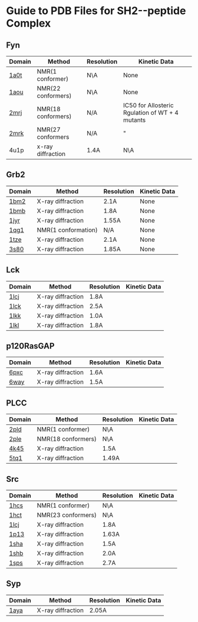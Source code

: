 # Guide to PDB Files for SH2--peptide Complex

## Fyn
| Domain | Method | Resolution | Kinetic Data |
| -----|-----|-----|-----|
|[1a0t](https://www-sciencedirect-com.colorado.idm.oclc.org/science/article/pii/S0969212697002839?via%3Dihub) | NMR(1 conformer) | N\A | None |
|[1aou](https://www-sciencedirect-com.colorado.idm.oclc.org/science/article/pii/S0969212697002839?via%3Dihub) | NMR(22 conformers) | N\A | None |
|[2mrj](https://www-sciencedirect-com.colorado.idm.oclc.org/science/article/pii/S0969212616302660?via%3Dihub) | NMR(18 conformers) | N/A | IC50 for Allosteric Rgulation of WT + 4 mutants |
|[2mrk](https://www-sciencedirect-com.colorado.idm.oclc.org/science/article/pii/S0969212616302660?via%3Dihub) | NMR(27 conformers | N/A | " |
|4u1p | x-ray diffraction | 1.4A | N\A |

## Grb2
| Domain | Method | Resolution | Kinetic Data |
| -----|-----|-----|-----|
|[1bm2](https://pubs-acs-org.colorado.idm.oclc.org/doi/10.1021/jm9811007) | X-ray diffraction | 2.1A | None |
|[1bmb](https://pubs-acs-org.colorado.idm.oclc.org/doi/10.1021/jm9811007) | X-ray diffraction | 1.8A | None |
|[1jyr](https://www-sciencedirect-com.colorado.idm.oclc.org/science/article/pii/S0022283601952994?via%3Dihub) | X-ray diffraction | 1.55A | None |
|[1qg1](https://www-sciencedirect-com.colorado.idm.oclc.org/science/article/pii/S0022283699927924?via%3Dihub) | NMR(1 conformation) | N/A | None |
|[1tze](https://www-nature-com.colorado.idm.oclc.org/articles/nsb0796-586) | X-ray diffraction | 2.1A | None |
|[3s80](https://www-ncbi-nlm-nih-gov.colorado.idm.oclc.org/pmc/articles/PMC3218293/) | X-ray diffraction | 1.85A | None |

## Lck
| Domain | Method | Resolution | Kinetic Data |
| -----|-----|-----|-----|
|[1lcj](https://www-nature-com.colorado.idm.oclc.org/articles/362087a0) | X-ray diffraction | 1.8A |  |
|[1lck](https://www-nature-com.colorado.idm.oclc.org/articles/368764a0) | X-ray diffraction | 2.5A |  |
|[1lkk](https://www-sciencedirect-com.colorado.idm.oclc.org/science/article/pii/S0022283696901126?via%3Dihub)| X-ray diffraction | 1.0A |  |
|[1lkl](https://www-sciencedirect-com.colorado.idm.oclc.org/science/article/pii/S0022283696901126?via%3Dihub) | X-ray diffraction | 1.8A |  |

## p120RasGAP
| Domain | Method | Resolution | Kinetic Data |
| -----|-----|-----|-----|
|[6pxc](https://www-ncbi-nlm-nih-gov.colorado.idm.oclc.org/pmc/articles/PMC7032684/) | X-ray diffraction | 1.6A |  |
|[6way](https://www-ncbi-nlm-nih-gov.colorado.idm.oclc.org/pmc/articles/PMC7397115/) | X-ray diffraction | 1.5A |  |

## PLCC
| Domain | Method | Resolution | Kinetic Data |
| -----|-----|-----|-----|
|[2pld](https://www-sciencedirect-com.colorado.idm.oclc.org/science/article/pii/0092867494901600?via%3Dihub) | NMR(1 conformer) | N\A | |
|[2ple](https://www-sciencedirect-com.colorado.idm.oclc.org/science/article/pii/0092867494901600?via%3Dihub) | NMR(18 conformers) | N\A | |
|[4k45](https://pubs-acs-org.colorado.idm.oclc.org/doi/10.1021/bi400433b) | X-ray diffraction | 1.5A |  |
|[5tq1](https://pubs-acs-org.colorado.idm.oclc.org/doi/10.1021/acs.biochem.7b00023) | X-ray diffraction | 1.49A |  |

## Src
| Domain | Method | Resolution | Kinetic Data |
| -----|-----|-----|-----|
|[1hcs](https://pubs-acs-org.colorado.idm.oclc.org/doi/abs/10.1021/bi00007a003) | NMR(1 conformer) | N\A | | 
|[1hct](https://pubs-acs-org.colorado.idm.oclc.org/doi/abs/10.1021/bi00007a003) | NMR(23 conformers) | N\A | |
|[1lcj](https://www-nature-com.colorado.idm.oclc.org/articles/362087a0) | X-ray diffraction | 1.8A |  |
|[1p13](https://pubs-acs-org.colorado.idm.oclc.org/doi/10.1021/bi0340503) | X-ray diffraction | 1.63A |  |
|[1sha](https://www-nature-com.colorado.idm.oclc.org/articles/358646a0) | X-ray diffraction | 1.5A |  |
|[1shb](https://www-nature-com.colorado.idm.oclc.org/articles/358646a0)| X-ray diffraction | 2.0A |  |
|[1sps](https://www-sciencedirect-com.colorado.idm.oclc.org/science/article/pii/009286749390405F?via%3Dihub) | X-ray diffraction | 2.7A |  |

## Syp
| Domain | Method | Resolution | Kinetic Data |
| -----|-----|-----|-----|
|[1aya](https://www-sciencedirect-com.colorado.idm.oclc.org/science/article/pii/S0969212600000447?via%3Dihub)| X-ray diffraction | 2.05A |  |
